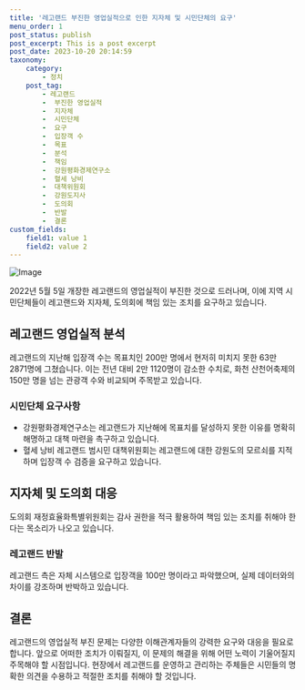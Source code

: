 ```yaml
---
title: '레고랜드 부진한 영업실적으로 인한 지자체 및 시민단체의 요구'
menu_order: 1
post_status: publish
post_excerpt: This is a post excerpt
post_date: 2023-10-20 20:14:59
taxonomy:
    category:
        - 정치
    post_tag:
        - 레고랜드
        -  부진한 영업실적
        -  지자체
        -  시민단체
        -  요구
        -  입장객 수
        -  목표
        -  분석
        -  책임
        -  강원평화경제연구소
        -  혈세 낭비
        -  대책위원회
        -  강원도지사
        -  도의회
        -  반발
        -  결론
custom_fields:
    field1: value 1
    field2: value 2
---
```


![Image](https://imgnews.pstatic.net/image/417/2024/02/06/0000980204_001_20240206183701405.jpg?type=w647)


2022년 5월 5일 개장한 레고랜드의 영업실적이 부진한 것으로 드러나며, 이에 지역 시민단체들이 레고랜드와 지자체, 도의회에 책임 있는 조치를 요구하고 있습니다.

## 레고랜드 영업실적 분석
레고랜드의 지난해 입장객 수는 목표치인 200만 명에서 현저히 미치지 못한 63만 2871명에 그쳤습니다. 이는 전년 대비 2만 1120명이 감소한 수치로, 화천 산천어축제의 150만 명을 넘는 관광객 수와 비교되며 주목받고 있습니다.

### 시민단체 요구사항
- 강원평화경제연구소는 레고랜드가 지난해에 목표치를 달성하지 못한 이유를 명확히 해명하고 대책 마련을 촉구하고 있습니다.
- 혈세 낭비 레고랜드 범시민 대책위원회는 레고랜드에 대한 강원도의 모르쇠를 지적하며 입장객 수 검증을 요구하고 있습니다.

## 지자체 및 도의회 대응
도의회 재정효율화특별위원회는 감사 권한을 적극 활용하여 책임 있는 조치를 취해야 한다는 목소리가 나오고 있습니다.

### 레고랜드 반발
레고랜드 측은 자체 시스템으로 입장객을 100만 명이라고 파악했으며, 실제 데이터와의 차이를 강조하며 반박하고 있습니다. 

## 결론
레고랜드의 영업실적 부진 문제는 다양한 이해관계자들의 강력한 요구와 대응을 필요로 합니다. 앞으로 어떠한 조치가 이뤄질지, 이 문제의 해결을 위해 어떤 노력이 기울어질지 주목해야 할 시점입니다. 현장에서 레고랜드를 운영하고 관리하는 주체들은 시민들의 명확한 의견을 수용하고 적절한 조치를 취해야 할 것입니다.
